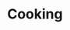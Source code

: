 ---
category: [cooking] #Category ID.
hue: var(--c-themeHueBlue) #Category hue. See note [1].
title: Cooking #Category title.
description: "recipes, techniques, and discussions"
---